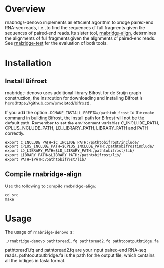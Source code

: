
# Overview
rnabridge-denovo implements an efficient algorithm to bridge paired-end RNA-seq reads, i.e.,
to find the sequences of full fragments given the sequences of paired-end reads.
Its sister tool, [rnabridge-align](https://github.com/Shao-Group/rnabridge-align), 
determines the alignments of full fragments given the alignments of paired-end reads.
See [rnabridge-test](https://github.com/Shao-Group/rnabridge-test) for the evaluation of both tools.

# Installation

## Install Bifrost
rnabridge-denovo uses additional library Bifrost for de Bruijn graph construction, the instrcution for downloading and installing Bifrost is here(https://github.com/pmelsted/bifrost).

If you add the option `-DCMAKE_INSTALL_PREFIX=/pathtobifrost` to the `cmake` command in building Bifrost, the install path for Bifrost will not be the default path. Remember to set the environment variables C_INCLUDE_PATH, CPLUS_INCLUDE_PATH, LD_LIBRARY_PATH, LIBRARY_PATH and PATH correctly.


```
export C_INCLUDE_PATH=$C_INCLUDE_PATH:/pathtobifrost/include/
export CPLUS_INCLUDE_PATH=$CPLUS_INCLUDE_PATH:/pathtobifrostinclude/
export LD_LIBRARY_PATH=$LD_LIBRARY_PATH:/pathtobifrost/lib/
export LIBRARY_PATH=$LIBRARY_PATH:/pathtobifrost/lib/
export PATH=$PATH:/pathtobifrost/lib/
```

## Compile rnabridge-align

Use the following to compile rnabridge-align:
```
cd src
make
```

# Usage

The usage of `rnabridge-denovo` is:

```
./rnabridge-denovo pathtoread1.fq pathtoread2.fq pathtooutputbridge.fa
```

pathtoread1.fq and pathtoread2.fq are your input paired-end RNA-seq reads. pathtooutputbridge.fa is the path for the output file, which contains all the brdiges in fasta format.
